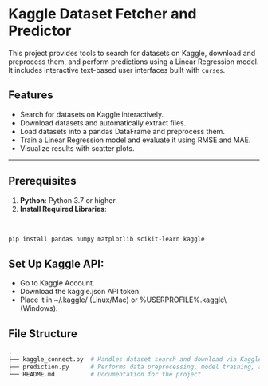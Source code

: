 # Kaggle Dataset Fetcher and Predictor

This project provides tools to search for datasets on Kaggle, download and preprocess them, and perform predictions using a Linear Regression model. It includes interactive text-based user interfaces built with `curses`.

## Features

- Search for datasets on Kaggle interactively.
- Download datasets and automatically extract files.
- Load datasets into a pandas DataFrame and preprocess them.
- Train a Linear Regression model and evaluate it using RMSE and MAE.
- Visualize results with scatter plots.

---

## Prerequisites

1. **Python**: Python 3.7 or higher.
2. **Install Required Libraries**:
<br>
   
   ```bash
   pip install pandas numpy matplotlib scikit-learn kaggle
   ```

## Set Up Kaggle API:

- Go to Kaggle Account.
- Download the kaggle.json API token.
- Place it in ~/.kaggle/ (Linux/Mac) or %USERPROFILE%\.kaggle\ (Windows).

## File Structure
```bash
.
├── kaggle_connect.py  # Handles dataset search and download via Kaggle API.
├── prediction.py      # Performs data preprocessing, model training, and visualization.
└── README.md          # Documentation for the project.
```